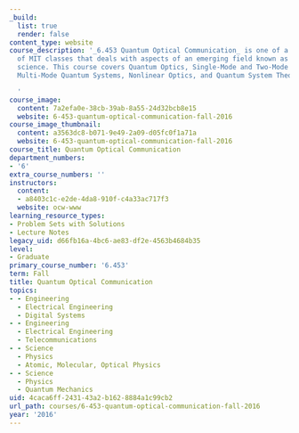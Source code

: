 ```yaml
---
_build:
  list: true
  render: false
content_type: website
course_description: '_6.453 Quantum Optical Communication_ is one of a collection
  of MIT classes that deals with aspects of an emerging field known as quantum information
  science. This course covers Quantum Optics, Single-Mode and Two-Mode Quantum Systems,
  Multi-Mode Quantum Systems, Nonlinear Optics, and Quantum System Theory.

  '
course_image:
  content: 7a2efa0e-38cb-39ab-8a55-24d32bcb8e15
  website: 6-453-quantum-optical-communication-fall-2016
course_image_thumbnail:
  content: a3563dc8-b071-9e49-2a09-d05fc0f1a71a
  website: 6-453-quantum-optical-communication-fall-2016
course_title: Quantum Optical Communication
department_numbers:
- '6'
extra_course_numbers: ''
instructors:
  content:
  - a8403c1c-e2de-4da8-910f-c4a33ac717f3
  website: ocw-www
learning_resource_types:
- Problem Sets with Solutions
- Lecture Notes
legacy_uid: d66fb16a-4bc6-ae83-df2e-4563b4684b35
level:
- Graduate
primary_course_number: '6.453'
term: Fall
title: Quantum Optical Communication
topics:
- - Engineering
  - Electrical Engineering
  - Digital Systems
- - Engineering
  - Electrical Engineering
  - Telecommunications
- - Science
  - Physics
  - Atomic, Molecular, Optical Physics
- - Science
  - Physics
  - Quantum Mechanics
uid: 4caca6ff-2431-43a2-b162-8884a1c99cb2
url_path: courses/6-453-quantum-optical-communication-fall-2016
year: '2016'
---
```

